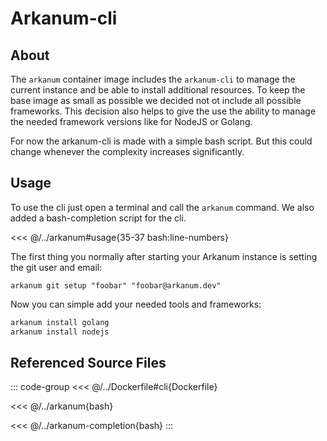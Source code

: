 # Arkanum-cli

## About

The `arkanum` container image includes the `arkanum-cli` to manage the current instance and be able to install
additional resources. To keep the base image as small as possible we decided not ot include all possible frameworks. This decision also helps to give the use the ability to manage the needed framework versions like for
NodeJS or Golang.

For now the arkanum-cli is made with a simple bash script. But this could change whenever the complexity increases
significantly.

## Usage

To use the cli just open a terminal and call the `arkanum` command. We also added a bash-completion
script for the cli.

<<< @/../arkanum#usage{35-37 bash:line-numbers}

The first thing you normally after starting your Arkanum instance is setting the git user and email:

`arkanum git setup "foobar" "foobar@arkanum.dev"`

Now you can simple add your needed tools and frameworks:

```bash
arkanum install golang
arkanum install nodejs
```

## Referenced Source Files

::: code-group
<<< @/../Dockerfile#cli{Dockerfile}

<<< @/../arkanum{bash}

<<< @/../arkanum-completion{bash}
:::
